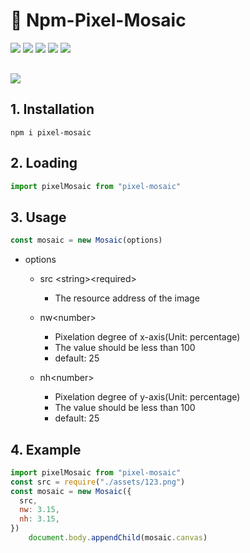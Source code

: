 # 🚀 Npm-Pixel-Mosaic

<div>
  <img src="https://img.shields.io/github/languages/top/fengtianxi001/Npm-Pixel-Mosaic">
  <img src="https://travis-ci.org/boennemann/badges.svg?branch=master">
  <img src="https://img.shields.io/github/issues/fengtianxi001/Npm-Pixel-Mosaic">
  <img src="https://img.shields.io/github/forks/fengtianxi001/Npm-Pixel-Mosaic">
  <img src="https://img.shields.io/github/stars/fengtianxi001/Npm-Pixel-Mosaic">
</div>

<div  style="margin-top:30px">
	<img src="https://raw.githubusercontent.com/fengtianxi001/Npm-Pixel-Mosaic/master/screenshot/screenshot.png">
</div>



## 1. Installation
```shell
npm i pixel-mosaic
```

## 2. Loading
```javascript
import pixelMosaic from "pixel-mosaic"
```

## 3. Usage
```javascript
const mosaic = new Mosaic(options)
```
- options 
	- src \<string\>\<required\>
	  - The resource address of the image

	- nw\<number\>
	  - Pixelation degree of x-axis(Unit: percentage)
	  - The value should be less than 100
	  - default: 25

	- nh<number\>
	    - Pixelation degree of y-axis(Unit: percentage)
	  - The value should be less than 100
	  - default: 25


## 4. Example
```javascript
import pixelMosaic from "pixel-mosaic"
const src = require("./assets/123.png")
const mosaic = new Mosaic({
  src,
  nw: 3.15,
  nh: 3.15,
})
    document.body.appendChild(mosaic.canvas)
```




